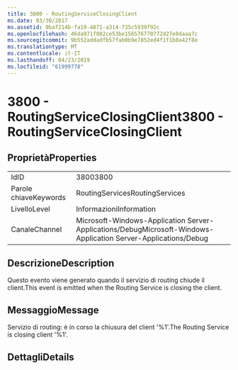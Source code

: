 ```yaml
---
title: 3800 - RoutingServiceClosingClient
ms.date: 03/30/2017
ms.assetid: 0baf214b-fa19-4871-a314-735c5939f92c
ms.openlocfilehash: 46da971f882ce53be156576770772d27e8daaa7c
ms.sourcegitcommit: 9b552addadfb57fab0b9e7852ed4f1f1b8a42f8e
ms.translationtype: MT
ms.contentlocale: it-IT
ms.lasthandoff: 04/23/2019
ms.locfileid: "61999778"
---
```

# <a name="3800---routingserviceclosingclient"></a><span data-ttu-id="aeeb1-102">3800 - RoutingServiceClosingClient</span><span class="sxs-lookup"><span data-stu-id="aeeb1-102">3800 - RoutingServiceClosingClient</span></span>
## <a name="properties"></a><span data-ttu-id="aeeb1-103">Proprietà</span><span class="sxs-lookup"><span data-stu-id="aeeb1-103">Properties</span></span>  
  
|||  
|-|-|  
|<span data-ttu-id="aeeb1-104">Id</span><span class="sxs-lookup"><span data-stu-id="aeeb1-104">ID</span></span>|<span data-ttu-id="aeeb1-105">3800</span><span class="sxs-lookup"><span data-stu-id="aeeb1-105">3800</span></span>|  
|<span data-ttu-id="aeeb1-106">Parole chiave</span><span class="sxs-lookup"><span data-stu-id="aeeb1-106">Keywords</span></span>|<span data-ttu-id="aeeb1-107">RoutingServices</span><span class="sxs-lookup"><span data-stu-id="aeeb1-107">RoutingServices</span></span>|  
|<span data-ttu-id="aeeb1-108">Livello</span><span class="sxs-lookup"><span data-stu-id="aeeb1-108">Level</span></span>|<span data-ttu-id="aeeb1-109">Informazioni</span><span class="sxs-lookup"><span data-stu-id="aeeb1-109">Information</span></span>|  
|<span data-ttu-id="aeeb1-110">Canale</span><span class="sxs-lookup"><span data-stu-id="aeeb1-110">Channel</span></span>|<span data-ttu-id="aeeb1-111">Microsoft-Windows-Application Server-Applications/Debug</span><span class="sxs-lookup"><span data-stu-id="aeeb1-111">Microsoft-Windows-Application Server-Applications/Debug</span></span>|  
  
## <a name="description"></a><span data-ttu-id="aeeb1-112">Descrizione</span><span class="sxs-lookup"><span data-stu-id="aeeb1-112">Description</span></span>  
 <span data-ttu-id="aeeb1-113">Questo evento viene generato quando il servizio di routing chiude il client.</span><span class="sxs-lookup"><span data-stu-id="aeeb1-113">This event is emitted when the Routing Service is closing the client.</span></span>  
  
## <a name="message"></a><span data-ttu-id="aeeb1-114">Messaggio</span><span class="sxs-lookup"><span data-stu-id="aeeb1-114">Message</span></span>  
 <span data-ttu-id="aeeb1-115">Servizio di routing: è in corso la chiusura del client '%1'.</span><span class="sxs-lookup"><span data-stu-id="aeeb1-115">The Routing Service is closing client '%1'.</span></span>  
  
## <a name="details"></a><span data-ttu-id="aeeb1-116">Dettagli</span><span class="sxs-lookup"><span data-stu-id="aeeb1-116">Details</span></span>
